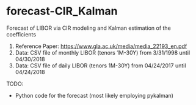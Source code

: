 # forecast-CIR_Kalman
Forecast of LIBOR via CIR modeling and Kalman estimation of the coefficients

1. Reference Paper: https://www.gla.ac.uk/media/media_22193_en.pdf
2. Data: CSV file of monthly LIBOR (tenors 1M-30Y) from 3/31/1998 until 04/30/2018
3. Data: CSV file of daily LIBOR (tenors 1M-30Y) from 04/24/2017 until 04/24/2018

TODO:
* Python code for the forecast (most likely employing pykalman)
